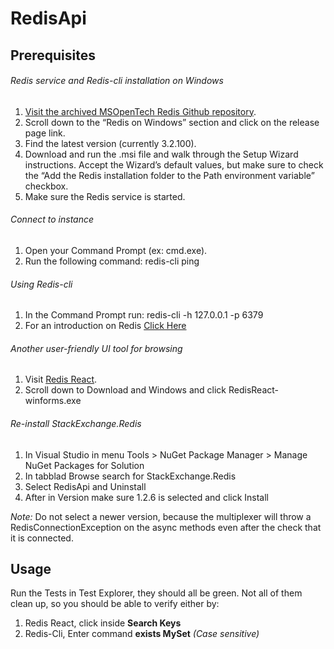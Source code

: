 # RedisApi

## Prerequisites

###### Redis service and Redis-cli installation on Windows

1. [Visit the archived MSOpenTech Redis Github repository](https://github.com/MicrosoftArchive/redis/).
2. Scroll down to the “Redis on Windows” section and click on the release page link.
3. Find the latest version (currently 3.2.100).
4. Download and run the .msi file and walk through the Setup Wizard instructions. Accept the Wizard’s default values, but make sure to check the “Add the Redis installation folder to the Path environment variable” checkbox.
5. Make sure the Redis service is started.

###### Connect to instance

1. Open your Command Prompt (ex: cmd.exe).
2. Run the following command: redis-cli ping

###### Using Redis-cli

1. In the Command Prompt run: redis-cli -h 127.0.0.1 -p 6379
2. For an introduction on Redis [Click Here](https://redis.io/topics/data-types-intro)

###### Another user-friendly UI tool for browsing

1. Visit [Redis React](https://github.com/ServiceStackApps/RedisReact).
2. Scroll down to Download and Windows and click RedisReact-winforms.exe

###### Re-install StackExchange.Redis

1. In Visual Studio in menu Tools > NuGet Package Manager > Manage NuGet Packages for Solution
2. In tabblad Browse search for StackExchange.Redis
3. Select RedisApi and Uninstall
4. After in Version make sure 1.2.6 is selected and click Install

*Note:* Do not select a newer version, because the multiplexer will throw a RedisConnectionException on the async methods even after the check that it is connected. 

## Usage

Run the Tests in Test Explorer, they should all be green. Not all of them clean up, so you should be able to verify either by:
1. Redis React, click inside **Search Keys**
2. Redis-Cli, Enter command **exists MySet** *(Case sensitive)*
